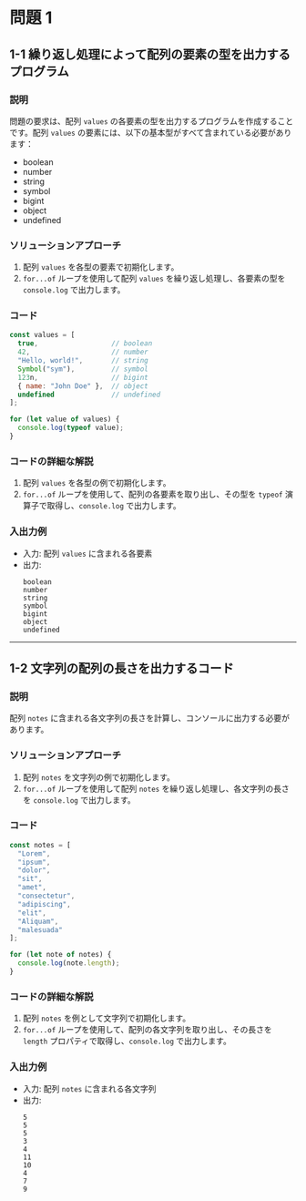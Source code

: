 
# 問題 1

## 1-1 繰り返し処理によって配列の要素の型を出力するプログラム

### 説明
問題の要求は、配列 `values` の各要素の型を出力するプログラムを作成することです。配列 `values` の要素には、以下の基本型がすべて含まれている必要があります：
- boolean
- number
- string
- symbol
- bigint
- object
- undefined

### ソリューションアプローチ
1. 配列 `values` を各型の要素で初期化します。
2. `for...of` ループを使用して配列 `values` を繰り返し処理し、各要素の型を `console.log` で出力します。

### コード
```javascript
const values = [
  true,                  // boolean
  42,                    // number
  "Hello, world!",       // string
  Symbol("sym"),         // symbol
  123n,                  // bigint
  { name: "John Doe" },  // object
  undefined              // undefined
];

for (let value of values) {
  console.log(typeof value);
}
```

### コードの詳細な解説
1. 配列 `values` を各型の例で初期化します。
2. `for...of` ループを使用して、配列の各要素を取り出し、その型を `typeof` 演算子で取得し、`console.log` で出力します。

### 入出力例
- 入力: 配列 `values` に含まれる各要素
- 出力:
  ```
  boolean
  number
  string
  symbol
  bigint
  object
  undefined
  ```

---

## 1-2 文字列の配列の長さを出力するコード

### 説明
配列 `notes` に含まれる各文字列の長さを計算し、コンソールに出力する必要があります。

### ソリューションアプローチ
1. 配列 `notes` を文字列の例で初期化します。
2. `for...of` ループを使用して配列 `notes` を繰り返し処理し、各文字列の長さを `console.log` で出力します。

### コード
```javascript
const notes = [
  "Lorem", 
  "ipsum", 
  "dolor", 
  "sit", 
  "amet", 
  "consectetur", 
  "adipiscing", 
  "elit", 
  "Aliquam", 
  "malesuada"
];

for (let note of notes) {
  console.log(note.length);
}
```

### コードの詳細な解説
1. 配列 `notes` を例として文字列で初期化します。
2. `for...of` ループを使用して、配列の各文字列を取り出し、その長さを `length` プロパティで取得し、`console.log` で出力します。

### 入出力例
- 入力: 配列 `notes` に含まれる各文字列
- 出力:
  ```
  5
  5
  5
  3
  4
  11
  10
  4
  7
  9
  ```
